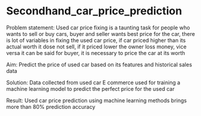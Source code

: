 # Secondhand_car_price_prediction
Problem statement: Used car price fixing is a taunting task for people who wants to sell or buy cars, buyer and seller wants best price for the car, there is lot of variables in fixing the used car price, if car priced higher than its actual worth it dose not sell, if it priced lower the owner loss money, vice versa it can be said for buyer, it is necessary to price the car at its worth 

Aim: Predict the price of used car based on its features and historical sales data

Solution: Data collected from used car E commerce used for training a machine learning model to predict the perfect price for the used car 

Result: Used car price prediction using machine learning methods brings more than 80% prediction accuracy 
